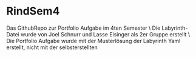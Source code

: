 # RindSem4
Das GithubRepo zur Portfolio Aufgabe im 4ten Semester \ Die Labyrinth-Datei wurde von Joel Schnurr und Lasse Eisinger als 2er Gruppe erstellt \ Die Portfolio Aufgabe wurde mit der Musterlösung der Labyrinth Yaml erstellt, nicht mit der selbsterstellten
